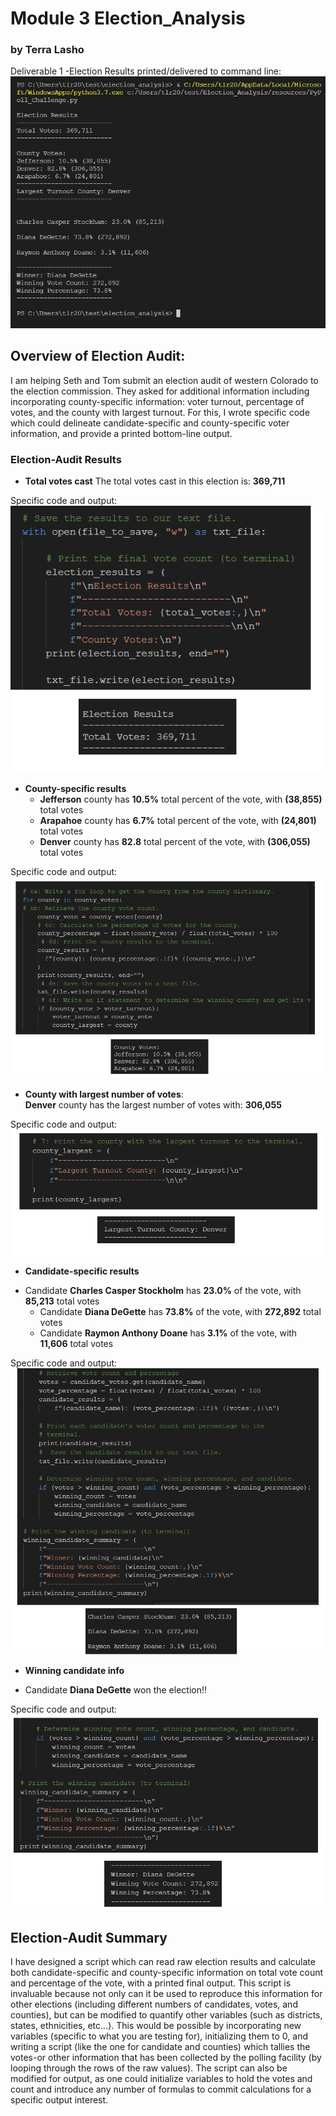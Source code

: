 # Module 3  Election_Analysis
### by Terra Lasho 
Deliverable 1 
-Election Results printed/delivered to command line:
![](https://github.com/Beetleee/Election_Analysis/blob/main/resources/Election_results_printed_to_command_line.png)
## Overview of Election Audit:
  I am helping Seth and Tom submit an election audit of western Colorado to the election commission.  They asked for additional information including incorporating county-specific information: voter turnout, percentage of votes, and the county with largest turnout.  For this, I wrote specific code which could delineate candidate-specific and county-specific voter information, and provide a printed bottom-line output.
### Election-Audit Results
 - **Total votes cast** The total votes cast in this election is: **369,711**

Specific code and output:
![](https://github.com/Beetleee/Election_Analysis/blob/main/resources/Total_votes.png)
 - **County-specific results**
	* **Jefferson** county has **10.5%** total percent of the vote, with **(38,855)** total votes
	* **Arapahoe** county has **6.7%** total percent of the vote, with **(24,801)** total votes
	* **Denver** county has **82.8** total percent of the vote, with **(306,055)** total votes


Specific code and output:
![](https://github.com/Beetleee/Election_Analysis/blob/main/resources/county_specific.png)
 - **County with largest number of votes**:  
	  **Denver** county has the largest number of votes with: **306,055**
	

Specific code and output:
![](https://github.com/Beetleee/Election_Analysis/blob/main/resources/Largest%20county.png)
 - **Candidate-specific results**
* Candidate **Charles Casper Stockholm** has **23.0%** of the vote, with **85,213** total votes
	* Candidate **Diana DeGette** has **73.8%** of the vote, with **272,892** total votes
	* Candidate **Raymon Anthony Doane** has **3.1%** of the vote, with **11,606** total votes


Specific code and output:
![]( https://github.com/Beetleee/Election_Analysis/blob/main/resources/Candidate_total_and_percentage_votes.png)
 - **Winning candidate info**
* Candidate **Diana DeGette** won the election!! 


Specific code and output:
![](https://github.com/Beetleee/Election_Analysis/blob/main/resources/winning_candidate.png)


## Election-Audit Summary
I have designed a script which can read raw election results and calculate both candidate-specific and county-specific information on total vote count and percentage of the vote, with a printed final output.  This script is invaluable because not only can it be used to reproduce this information for other elections (including different numbers of candidates, votes, and counties), but can be modified to quantify other variables (such as districts, states, ethnicities, etc…). This would be possible by incorporating new variables (specific to what you are testing for), initializing them to 0, and writing a script (like the one for candidate and counties) which tallies the votes-or other information that has been collected by the polling facility (by looping through the rows of the raw values). The script can also be modified for output, as one could initialize variables to hold the votes and count and introduce any number of formulas to commit calculations for a specific output interest.  
